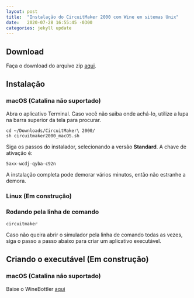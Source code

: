 ```yaml
---
layout: post
title:  "Instalação do CircuitMaker 2000 com Wine em sitemas Unix"
date:   2020-07-28 16:55:45 -0300
categories: jekyll update
---
```


## Download
Faça o download do arquivo zip [aqui][download]. 
## Instalação
### macOS (Catalina não suportado)
Abra o aplicativo Terminal. Caso você não saiba onde achá-lo, utilize a lupa na barra superior da tela para procurar. 
```
cd ~/Downloads/CircuitMaker\ 2000/
sh circuitmaker2000_macOS.sh
```
Siga os passos do instalador, selecionando a versão **Standard**. A chave de ativação é:
```
5axx-wcdj-qyba-c92n
```
A instalação completa pode demorar vários minutos, então não estranhe a demora.
### Linux (Em construção)
### Rodando pela linha de comando
```
circuitmaker
```
Caso não queira abrir o simulador pela linha de comando todas as vezes, siga o passo a passo abaixo para criar um aplicativo executável.
## Criando o executável (Em construção)
### macOS (Catalina não suportado)
Baixe o WineBottler [aqui][winebottler]


[download]: https://drive.google.com/file/d/1rJwnA_QzMOIF6gkhC0ML7ncdvbS7ArnK/view?usp=sharing
[winebottler]: https://winebottler.kronenberg.org/

